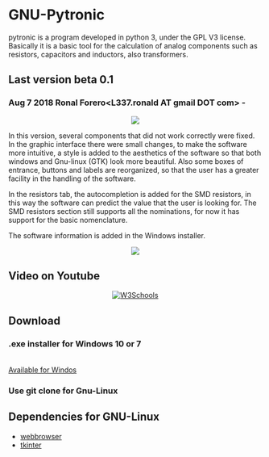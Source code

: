 # GNU-Pytronic
pytronic is a program developed in python 3, under the GPL V3 license. Basically it is a basic tool for the calculation of analog components such as resistors, capacitors and inductors, also transformers.

## Last version beta 0.1
### Aug 7 2018 Ronal Forero<L337.ronald AT gmail DOT com> -
<p align="center"><img src="https://raw.githubusercontent.com/l337quez/GNU-Pytronic/master/other%20Sources/versiones/V%200.1.png"></p>  

<p>In this version, several components that did not work correctly were fixed. In the graphic interface there were small changes, to make the software more intuitive, a style is added to the aesthetics of the software so that both windows and Gnu-linux (GTK) look more beautiful. Also some boxes of entrance, buttons and labels are reorganized, so that the user has a greater facility in the handling of the software.</p>

<p>In the resistors tab, the autocompletion is added for the SMD resistors, in this way the software can predict the value that the user is looking for. The SMD resistors section still supports all the nominations, for now it has support for the basic nomenclature.</p>

<p>The software information is added in the Windows installer.
</p>


<p align="center"><img src="https://raw.githubusercontent.com/l337quez/GNU-Pytronic/master/other%20Sources/versiones/V%200.1_autocompletado.png"></p>  


## Video on Youtube
<div align="center">
<a href="https://www.youtube.com/watch?v=O8oAY8fAlwg" target="_blank">
<img border="0" alt="W3Schools" src="https://github.com/l337quez/GNU-Pytronic/blob/master/other%20Sources/youtube/beta0.1.png?raw=true">
</a>
</div>


## Download 
### .exe installer for Windows 10 or 7
<br>
<a href="https://github.com/l337quez/GNU-Pytronic/raw/master/windows%20installer/beta%200.1/GNU%20Pytronic%20V-Beta0.1.exe">Available for Windos</a>

### Use git clone for Gnu-Linux

## Dependencies for GNU-Linux
- <a href="https://docs.python.org/3.1/library/webbrowser.html">webbrowser</a>
- <a href="https://wiki.python.org/moin/TkInter">tkinter</a>
